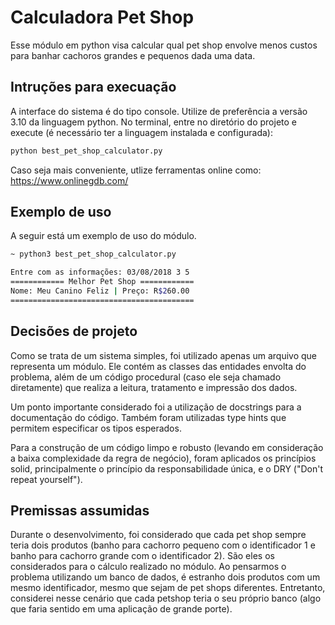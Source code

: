 # Calculadora Pet Shop 

Esse módulo em python visa calcular qual pet shop envolve menos custos para banhar cachoros grandes e pequenos dada uma data.

## Intruções para execuação

A interface do sistema é do tipo console. Utilize de preferência a versão 3.10 da linguagem python.
No terminal, entre no diretório do projeto e execute (é necessário ter a linguagem instalada e configurada):

```sh
python best_pet_shop_calculator.py
```
Caso seja mais conveniente, utlize ferramentas online como: https://www.onlinegdb.com/

## Exemplo de uso
A seguir está um exemplo de uso do módulo.

```sh
~ python3 best_pet_shop_calculator.py

Entre com as informações: 03/08/2018 3 5
============ Melhor Pet Shop ============
Nome: Meu Canino Feliz | Preço: R$260.00
=========================================
```
## Decisões de projeto

Como se trata de um sistema simples, foi utilizado apenas um arquivo que representa um módulo. Ele contém as classes das entidades envolta do problema, além de um código procedural (caso ele seja chamado diretamente) que realiza a leitura, tratamento e impressão dos dados.

Um ponto importante considerado foi a utilização de docstrings para a documentação do código. Também foram utilizadas type hints que permitem especificar os tipos esperados.

Para a construção de um código limpo e robusto (levando em consideração a baixa complexidade da regra de negócio), foram aplicados os princípios solid, principalmente o princípio da responsabilidade única, e o DRY ("Don't repeat yourself"). 

## Premissas assumidas

Durante o desenvolvimento, foi considerado que cada pet shop sempre teria dois produtos (banho para cachorro pequeno com o identificador 1 e banho para cachorro grande com o identificador 2). São eles os considerados para o cálculo realizado no módulo. Ao pensarmos o problema utilizando um banco de dados, é estranho dois produtos com um mesmo identificador, mesmo que sejam de pet shops diferentes. Entretanto, considerei nesse cenário que cada petshop teria o seu próprio banco (algo que faria sentido em uma aplicação de grande porte).

